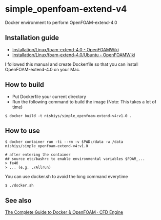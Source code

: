 # simple_openfoam-extend-v4
Docker environment to perform OpenFOAM-extend-4.0

## Installation guide
* [Installation/Linux/foam\-extend\-4\.0 \- OpenFOAMWiki](https://openfoamwiki.net/index.php/Installation/Linux/foam-extend-4.0)
* [Installation/Linux/foam\-extend\-4\.0/Ubuntu \- OpenFOAMWiki](https://openfoamwiki.net/index.php/Installation/Linux/foam-extend-4.0/Ubuntu#Ubuntu_18.04)

I followed this manual and create Dockerfile so that you can install OpenFOAM-extend-4.0 on your Mac. 

## How to build
- Put Dockerfile your current directory
- Run the following command to build the image (Note: This takes a lot of time)

```
$ docker build -t nishiys/simple_openfoam-extend-v4:v1.0 .
```

## How to use

```shell
$ docker container run -ti --rm -v $PWD:/data -w /data nishiys/simple_openfoam-extend-v4:v1.0

# after entering the container
## source etc/bashrc to enable environmental variables $FOAM_...  
> fe40 
> ... (e.g. ./Allrun)
```

You can use docker.sh to avoid the long command everytime

```
$ ./docker.sh
```

## See also
[The Complete Guide to Docker & OpenFOAM · CFD Engine](https://www.cfdengine.com/blog/how-to-install-openfoam-anywhere-with-docker/)
